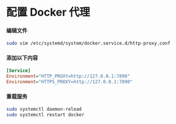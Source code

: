 # 配置 Docker 代理

#### 编辑文件

```bash
sudo vim /etc/systemd/system/docker.service.d/http-proxy.conf
```

#### 添加以下内容

```ini
[Service]
Environment="HTTP_PROXY=http://127.0.0.1:7890"
Environment="HTTPS_PROXY=http://127.0.0.1:7890"
```

#### 重载服务

```bash
sudo systemctl daemon-reload
sudo systemctl restart docker
```